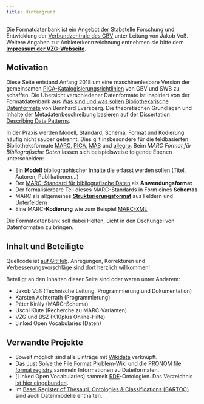 ```yaml
---
title: Hintergrund
---
```


<!--
Auf dieser Seiten sollen verschiedene Datenformate dokumentiert werden.
-->

Die Formatdatenbank ist ein Angebot der Stabstelle Forschung und Entwicklung
der [Verbundzentrale des GBV](//www.gbv.de) unter Leitung von Jakob Voß.
Weitere Angaben zur Anbieterkennzeichnung entnehmen sie bitte dem **[Impressum
der VZG-Webseite](//www.gbv.de/impressum).**

## Motivation

Diese Seite entstand Anfang 2018 um eine maschinenlesbare Version der
gemeinsamen [PICA-Katalogisierungsrichtlinien](pica) von GBV und SWB zu
schaffen. Die Übersicht verschiedener Datenformate ist inspiriert von der
Formatdatenbank aus [Was sind und was sollen Bibliothekarische
Datenformate](http://www.allegro-c.de/formate/formate.htm) von Bernhard
Eversberg. Die theoretischen Grundlagen und Inhalte der Metadatenbeschreibung
basieren auf der Dissertation [Describing Data
Patterns](http://aboutdata.org/).

In der Praxis werden Modell, Standard, Schema, Format und Kodierung häufig
nicht sauber getrennt. Dies gilt insbesondere für die feldbasierten
Bibliotheksformate [MARC](marc), [PICA](pica), [MAB](mab) und
[allegro](allegro). Beim *MARC Format für Bibliografische
Daten* lassen sich beispielsweise folgende Ebenen unterscheiden:

* Ein **Modell** bibliographischer Inhalte die erfasst werden sollen (Titel, Autoren, Publikationen...) 
* Der [MARC-Standard für bibliografische Daten](marc/bibliographic) als **Anwendungsformat**
* Der formalisierbare Teil dieses MARC-Standards in Form eines **Schemas**
* MARC als allgemeines **[Strukturierungsformat](structure)** aus Feldern und Unterfeldern
* Eine MARC-**Kodierung** wie zum Beispiel [MARC-XML](marc/xml)

Die Formatdatenbank soll dabei Helfen, Licht in den Dschungel von Datenformaten
zu bringen.

## Inhalt und Beteiligte

Quellcode ist [auf GitHub](https://github.com/gbv/format.gbv.de). 
Anregungen, Korrekturen und Verbesserungsvorschläge [sind dort herzlich willkommen](https://github.com/gbv/format.gbv.de/issues)!

Beteiligt an den Inhalten dieser Seite sind oder waren unter Anderem:

* Jakob Voß (Technische Leitung, Programmierung und Dokumentation)
* Karsten Achterrath (Programmierung)
* Péter Király (MARC-Schema)
* Uschi Klute (Recherche zu MARC-Varianten)
* VZG und BSZ (K10plus Online-Hilfe)
* Linked Open Vocabularies (Daten)

## Verwandte Projekte

* Soweit möglich sind alle Einträge mit [Wikidata](https://www.wikidata.org/) verknüpft. 
* Das [Just Solve the File Format Problem](http://fileformats.archiveteam.org)-Wiki und
  die [PRONOM file format registry](https://www.nationalarchives.gov.uk/PRONOM/) sammeln
  Informationen zu Dateiformaten.
* [Linked Open Vocabularies] sammelt [RDF](rdf)-Ontologien. Das Verzeichnis 
  [ist hier eingebunden](rdf/lov).
* Im [Basel Register of Thesauri, Ontologies & Classifications (BARTOC)](https://bartoc.org/)
  sind auch Datenmodelle enthalten.
